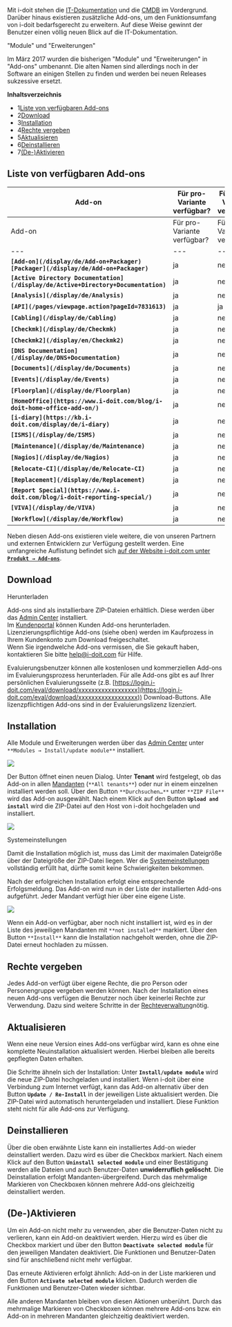 Mit i-doit stehen die [IT-Dokumentation](/display/de/Struktur+der+IT-Dokumentation) und die [CMDB](/display/de/Struktur+der+IT-Dokumentation) im Vordergrund. Darüber hinaus existieren zusätzliche Add-ons, um den Funktionsumfang von i-doit bedarfsgerecht zu erweitern. Auf diese Weise gewinnt der Benutzer einen völlig neuen Blick auf die IT-Dokumentation.

"Module" und "Erweiterungen"

Im März 2017 wurden die bisherigen "Module" und "Erweiterungen" in "Add-ons" umbenannt. Die alten Namen sind allerdings noch in der Software an einigen Stellen zu finden und werden bei neuen Releases sukzessive ersetzt.

**Inhaltsverzeichnis**

*   1[Liste von verfügbaren Add-ons](#idoitproAddons-ListevonverfügbarenAdd-ons)
*   2[Download](#idoitproAddons-Download)
*   3[Installation](#idoitproAddons-Installation)
*   4[Rechte vergeben](#idoitproAddons-Rechtevergeben)
*   5[Aktualisieren](#idoitproAddons-Aktualisieren)
*   6[Deinstallieren](#idoitproAddons-Deinstallieren)
*   7[(De-)Aktivieren](#idoitproAddons-(De-)Aktivieren)

Liste von verfügbaren Add-ons
-----------------------------

| Add-on | Für pro-Variante verfügbar? | Für open-Variante verfügbar? | Lizenzpflichtig? |
| --- | --- | --- | --- |
| Add-on | Für pro-Variante verfügbar? | Für open-Variante verfügbar? | Lizenzpflichtig? |
| --- | --- | --- | --- |
| **`[Add-on](/display/de/Add-on+Packager) [Packager](/display/de/Add-on+Packager)`** | ja  | nein | ja  |
| **`[Active Directory Documentation](/display/de/Active+Directory+Documentation)`** | ja  | nein | nein |
| **`[Analysis](/display/de/Analysis)`** | ja  | nein | ja  |
| **`[API](/pages/viewpage.action?pageId=7831613)`** | ja  | ja  | nein |
| **`[Cabling](/display/de/Cabling)`** | ja  | nein | nein |
| **`[Checkmk](/display/de/Checkmk)`** | ja  | nein | nein |
| **`[Checkmk2](/display/en/Checkmk2)`** | ja  | nein | ja  |
| **`[DNS Documentation](/display/de/DNS+Documentation)`** | ja  | nein | nein |
| **`[Documents](/display/de/Documents)`** | ja  | nein | ja  |
| **`[Events](/display/de/Events)`** | ja  | nein | nein |
| **`[Floorplan](/display/de/Floorplan)`** | ja  | nein | nein |
| **`[HomeOffice](https://www.i-doit.com/blog/i-doit-home-office-add-on/)`** | ja  | nein | nein |
| **`[i-diary](https://kb.i-doit.com/display/de/i-diary)`** | ja  | nein | nein |
| **`[ISMS](/display/de/ISMS)`** | ja  | nein | ja  |
| **`[Maintenance](/display/de/Maintenance)`** | ja  | nein | nein |
| **`[Nagios](/display/de/Nagios)`** | ja  | nein | nein |
| **`[Relocate-CI](/display/de/Relocate-CI)`** | ja  | nein | nein |
| **`[Replacement](/display/de/Replacement)`** | ja  | nein | nein |
| **`[Report Special](https://www.i-doit.com/blog/i-doit-reporting-special/)`** | ja  | nein | nein |
| **`[VIVA](/display/de/VIVA)`** | ja  | nein | ja  |
| **`[Workflow](/display/de/Workflow)`** | ja  | nein | nein |

Neben diesen Add-ons existieren viele weitere, die von unseren Partnern und externen Entwicklern zur Verfügung gestellt werden. Eine umfangreiche Auflistung befindet sich [auf der Website i-doit.com unter **`Produkt → Add-ons`**](https://www.i-doit.com/produkte/add-ons/).

Download
--------

Herunterladen

Add-ons sind als installierbare ZIP-Dateien erhältlich. Diese werden über das [Admin Center](https://kb.i-doit.com/display/de/Admin+Center#AdminCenter-Add-ons) installiert.  
Im [Kundenportal](/display/de/Kundenportal) können Kunden Add-ons herunterladen. Lizenzierungspflichtige Add-ons (siehe oben) werden im Kaufprozess in Ihrem Kundenkonto zum Download freigeschaltet.  
Wenn Sie irgendwelche Add-ons vermissen, die Sie gekauft haben, kontaktieren Sie bitte [help@i-doit.com](mailto:help@i-doit.com) für Hilfe.

Evaluierungsbenutzer können alle kostenlosen und kommerziellen Add-ons im Evaluierungsprozess herunterladen. Für alle Add-ons gibt es auf Ihrer persönlichen Evaluierungsseite (z.B. [https://login.i-doit.com/eval/download/xxxxxxxxxxxxxxxxxx](https://login.i-doit.com/eval/download/xxxxxxxxxxxxxxxxxx)) Download-Buttons. Alle lizenzpflichtigen Add-ons sind in der Evaluierungslizenz lizenziert.

Installation
------------

Alle Module und Erweiterungen werden über das [Admin Center](/display/de/Admin+Center) unter `**Modules → Install/update module**` installiert.

  

![](/download/attachments/21659654/Admin-Center%20Modulinstallation%2001.png?version=1&modificationDate=1489667731166&api=v2&effects=drop-shadow)

  

  

  

  

Der Button öffnet einen neuen Dialog. Unter **Tenant** wird festgelegt, ob das Add-on in allen [Mandanten](/pages/viewpage.action?pageId=36864089) (`**All tenants**`) oder nur in einem einzelnen installiert werden soll. Über den Button `**Durchsuchen…**` unter `**ZIP File**` wird das Add-on ausgewählt. Nach einem Klick auf den Button **`Upload and install`** wird die ZIP-Datei auf den Host von i-doit hochgeladen und installiert.

![](/download/attachments/21659654/Admin-Center%20Modulinstallation%2002.png?version=1&modificationDate=1489667731209&api=v2&effects=drop-shadow)

Systemeinstellungen

Damit die Installation möglich ist, muss das Limit der maximalen Dateigröße über der Dateigröße der ZIP-Datei liegen. Wer die [Systemeinstellungen](/display/de/Systemeinstellungen) vollständig erfüllt hat, dürfte somit keine Schwierigkeiten bekommen.

Nach der erfolgreichen Installation erfolgt eine entsprechende Erfolgsmeldung. Das Add-on wird nun in der Liste der installierten Add-ons aufgeführt. Jeder Mandant verfügt hier über eine eigene Liste.

![](/download/attachments/21659654/image2021-10-1_14-29-34.png?version=1&modificationDate=1633091375001&api=v2&effects=drop-shadow)

Wenn ein Add-on verfügbar, aber noch nicht installiert ist, wird es in der Liste des jeweiligen Mandanten mit `**not installed**` markiert. Über den Button `**Install**` kann die Installation nachgeholt werden, ohne die ZIP-Datei erneut hochladen zu müssen.

Rechte vergeben
---------------

Jedes Add-on verfügt über eigene Rechte, die pro Person oder Personengruppe vergeben werden können. Nach der Installation eines neuen Add-ons verfügen die Benutzer noch über keinerlei Rechte zur Verwendung. Dazu sind weitere Schritte in der [Rechteverwaltung](/display/de/Rechteverwaltung)nötig.

Aktualisieren
-------------

Wenn eine neue Version eines Add-ons verfügbar wird, kann es ohne eine komplette Neuinstallation aktualisiert werden. Hierbei bleiben alle bereits gepflegten Daten erhalten.

Die Schritte ähneln sich der Installation: Unter **`Install/update module`** wird die neue ZIP-Datei hochgeladen und installiert. Wenn i-doit über eine Verbindung zum Internet verfügt, kann das Add-on alternativ über den Button **`Update / Re-Install`** in der jeweiligen Liste aktualisiert werden. Die ZIP-Datei wird automatisch heruntergeladen und installiert. Diese Funktion steht nicht für alle Add-ons zur Verfügung.

Deinstallieren
--------------

Über die oben erwähnte Liste kann ein installiertes Add-on wieder deinstalliert werden. Dazu wird es über die Checkbox markiert. Nach einem Klick auf den Button **`Uninstall selected module`** und einer Bestätigung werden alle Dateien und auch Benutzer-Daten **unwiderruflich gelöscht**. Die Deinstallation erfolgt Mandanten-übergreifend. Durch das mehrmalige Markieren von Checkboxen können mehrere Add-ons gleichzeitig deinstalliert werden.

(De-)Aktivieren
---------------

Um ein Add-on nicht mehr zu verwenden, aber die Benutzer-Daten nicht zu verlieren, kann ein Add-on deaktiviert werden. Hierzu wird es über die Checkbox markiert und über den Button **`Deactivate selected module`** für den jeweiligen Mandaten deaktiviert. Die Funktionen und Benutzer-Daten sind für anschließend nicht mehr verfügbar.

Das erneute Aktivieren erfolgt ähnlich: Add-on in der Liste markieren und den Button **`Activate selected module`** klicken. Dadurch werden die Funktionen und Benutzer-Daten wieder sichtbar.

Alle anderen Mandanten bleiben von diesen Aktionen unberührt. Durch das mehrmalige Markieren von Checkboxen können mehrere Add-ons bzw. ein Add-on in mehreren Mandanten gleichzeitig deaktiviert werden.